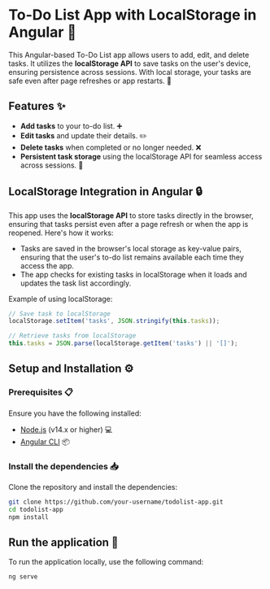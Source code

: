 # To-Do List App with LocalStorage in Angular 📝

This Angular-based To-Do List app allows users to add, edit, and delete tasks. It utilizes the **localStorage API** to save tasks on the user's device, ensuring persistence across sessions. With local storage, your tasks are safe even after page refreshes or app restarts. 🚀

## Features ✨
- **Add tasks** to your to-do list. ➕
- **Edit tasks** and update their details. ✏️
- **Delete tasks** when completed or no longer needed. ❌
- **Persistent task storage** using the localStorage API for seamless access across sessions. 💾

## LocalStorage Integration in Angular 🔒

This app uses the **localStorage API** to store tasks directly in the browser, ensuring that tasks persist even after a page refresh or when the app is reopened. Here's how it works:

- Tasks are saved in the browser's local storage as key-value pairs, ensuring that the user's to-do list remains available each time they access the app.
- The app checks for existing tasks in localStorage when it loads and updates the task list accordingly.

Example of using localStorage:
```typescript
// Save task to localStorage
localStorage.setItem('tasks', JSON.stringify(this.tasks));

// Retrieve tasks from localStorage
this.tasks = JSON.parse(localStorage.getItem('tasks') || '[]');
```
## Setup and Installation ⚙️

### Prerequisites 📋
Ensure you have the following installed:

- [Node.js](https://nodejs.org/) (v14.x or higher) 💻
- [Angular CLI](https://angular.io/cli) 📦

### Install the dependencies 📥
Clone the repository and install the dependencies:

```bash
git clone https://github.com/your-username/todolist-app.git
cd todolist-app
npm install
```
## Run the application 🚀

To run the application locally, use the following command:

```bash
ng serve
```
